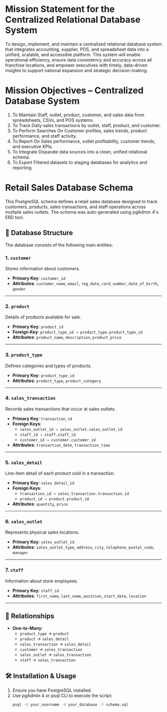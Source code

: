 # Mission Statement for the Centralized Relational Database System

To design, implement, and maintain a centralized relational database system that integrates accounting, supplier, POS, and spreadsheet data into a unified, scalable, and accessible platform.
This system will enable operational efficiency, ensure data consistency and accuracy across all franchise locations, and empower executives with timely, data-driven insights to support national expansion and strategic decision-making.

# Mission Objectives – Centralized Database System
1. To Maintain
   Staff, outlet, product, customer, and sales data from spreadsheets, CSVs, and POS systems.
2. To Track
   Daily sales transactions by outlet, staff, product, and customer.
3. To Perform Searches On
   Customer profiles, sales trends, product performance, and staff activity.
4. To Report On
   Sales performance, outlet profitability, customer trends, and executive KPIs.
6. To Integrate
    Disparate data sources into a clean, unified relational schema.
6. To Export
    Filtered datasets to staging databases for analytics and reporting.

# Retail Sales Database Schema

This PostgreSQL schema defines a retail sales database designed to track customers, products, sales transactions, and staff operations across multiple sales outlets. The schema was auto-generated using pgAdmin 4's ERD tool.

## 🧱 Database Structure

The database consists of the following main entities:

### 1. `customer`
Stores information about customers.

- **Primary Key**: `customer_id`
- **Attributes**: `customer_name`, `email`, `reg_date`, `card_number`, `date_of_birth`, `gender`

---

### 2. `product`
Details of products available for sale.

- **Primary Key**: `product_id`
- **Foreign Key**: `product_type_id → product_type.product_type_id`
- **Attributes**: `product_name`, `description`, `product_price`

---

### 3. `product_type`
Defines categories and types of products.

- **Primary Key**: `product_type_id`
- **Attributes**: `product_type`, `product_category`

---

### 4. `sales_transaction`
Records sales transactions that occur at sales outlets.

- **Primary Key**: `transaction_id`
- **Foreign Keys**: 
  - `sales_outlet_id → sales_outlet.sales_outlet_id`
  - `staff_id → staff.staff_id`
  - `customer_id → customer.customer_id`
- **Attributes**: `transaction_date`, `transaction_time`

---

### 5. `sales_detail`
Line-item detail of each product sold in a transaction.

- **Primary Key**: `sales_detail_id`
- **Foreign Keys**:
  - `transaction_id → sales_transaction.transaction_id`
  - `product_id → product.product_id`
- **Attributes**: `quantity`, `price`

---

### 6. `sales_outlet`
Represents physical sales locations.

- **Primary Key**: `sales_outlet_id`
- **Attributes**: `sales_outlet_type`, `address`, `city`, `telephone`, `postal_code`, `manager`

---

### 7. `staff`
Information about store employees.

- **Primary Key**: `staff_id`
- **Attributes**: `first_name`, `last_name`, `position`, `start_date`, `location`

---

## 🔗 Relationships

- **One-to-Many**: 
  - `product_type` → `product`
  - `product` → `sales_detail`
  - `sales_transaction` → `sales_detail`
  - `customer` → `sales_transaction`
  - `sales_outlet` → `sales_transaction`
  - `staff` → `sales_transaction`

## 🛠 Installation & Usage

1. Ensure you have PostgreSQL installed.
2. Use pgAdmin 4 or psql CLI to execute the script:
   ```bash
   psql -U your_username -d your_database -f schema.sql
